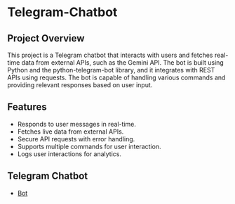 # Telegram-Chatbot
## Project Overview
This project is a Telegram chatbot that interacts with users and fetches real-time data from external APIs, such as the Gemini API. The bot is built using Python and the python-telegram-bot library, and it integrates with REST APIs using requests. The bot is capable of handling various commands and providing relevant responses based on user input.

## Features
- Responds to user messages in real-time.
- Fetches live data from external APIs.
- Secure API requests with error handling.
- Supports multiple commands for user interaction.
- Logs user interactions for analytics.

## Telegram Chatbot
- <a href="t.me/Gemini1304_bot">Bot</a>
